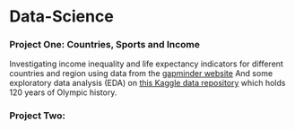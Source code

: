 # Data-Science

### Project One: Countries, Sports and Income
Investigating income inequality and life expectancy indicators for different countries and region using data from the [gapminder website](https://www.gapminder.org/data/)
And some exploratory data analysis (EDA) on [this Kaggle data repository](https://www.kaggle.com/heesoo37/120-years-of-olympic-history-athletes-and-results?select=athlete_events.csv) which holds 120 years of Olympic history.

### Project Two:

